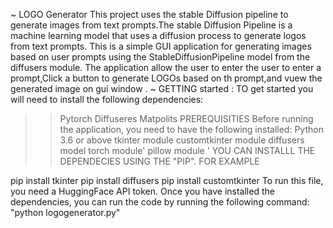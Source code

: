 ~ LOGO Generator
This project uses the stable Diffusion pipeline to generate images from text prompts.The stable Diffusion Pipeline is a machine learning model that uses a diffusion process to generate logos from text prompts.
This is a simple GUI application for generating images based on user prompts using the StableDiffusionPipeline model from the diffusers module. 
The application allow the user to enter the user to enter a prompt,Click a button to generate LOGOs based on th prompt,and vuew the generated image on gui window .
~ GETTING started :
TO get started you will need to install the following dependencies:
>>Pytorch
>>Diffuseres
>>Matpolits
PREREQUISITIES
Before running the application, you need to have the following installed:
>> Python 3.6 or above
>> tkinter module
>> customtkinter module
>> diffusers model
>> torch module'
>> pillow module '
YOU CAN INSTALLL THE DEPENDECIES  USING THE "PIP".
>>FOR EXAMPLE
>>
pip install tkinter
pip install diffusers
pip install customtkinter
To run this file, you need a HuggingFace API token.
Once you have installed the dependencies, you can run the code by running the following command:
"python logogenerator.py"
